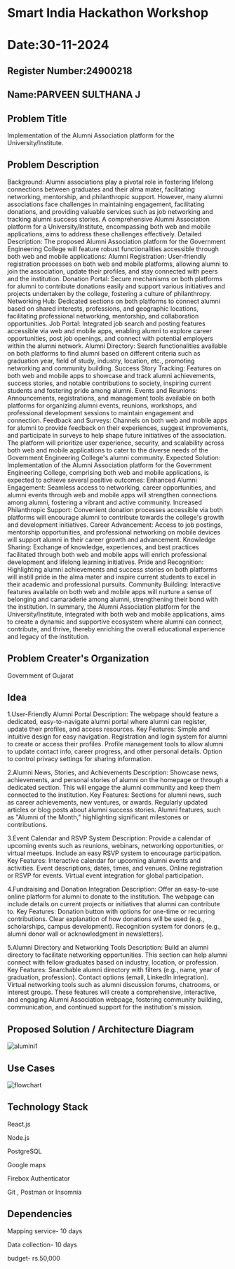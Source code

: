 # Smart India Hackathon Workshop
# Date:30-11-2024
## Register Number:24900218
## Name:PARVEEN SULTHANA J
## Problem Title
Implementation of the Alumni Association platform for the University/Institute.
## Problem Description
Background: Alumni associations play a pivotal role in fostering lifelong connections between graduates and their alma mater, facilitating networking, mentorship, and philanthropic support. However, many alumni associations face challenges in maintaining engagement, facilitating donations, and providing valuable services such as job networking and tracking alumni success stories. A comprehensive Alumni Association platform for a University/Institute, encompassing both web and mobile applications, aims to address these challenges effectively. Detailed Description: The proposed Alumni Association platform for the Government Engineering College will feature robust functionalities accessible through both web and mobile applications: Alumni Registration: User-friendly registration processes on both web and mobile platforms, allowing alumni to join the association, update their profiles, and stay connected with peers and the institution. Donation Portal: Secure mechanisms on both platforms for alumni to contribute donations easily and support various initiatives and projects undertaken by the college, fostering a culture of philanthropy. Networking Hub: Dedicated sections on both platforms to connect alumni based on shared interests, professions, and geographic locations, facilitating professional networking, mentorship, and collaboration opportunities. Job Portal: Integrated job search and posting features accessible via web and mobile apps, enabling alumni to explore career opportunities, post job openings, and connect with potential employers within the alumni network. Alumni Directory: Search functionalities available on both platforms to find alumni based on different criteria such as graduation year, field of study, industry, location, etc., promoting networking and community building. Success Story Tracking: Features on both web and mobile apps to showcase and track alumni achievements, success stories, and notable contributions to society, inspiring current students and fostering pride among alumni. Events and Reunions: Announcements, registrations, and management tools available on both platforms for organizing alumni events, reunions, workshops, and professional development sessions to maintain engagement and connection. Feedback and Surveys: Channels on both web and mobile apps for alumni to provide feedback on their experiences, suggest improvements, and participate in surveys to help shape future initiatives of the association. The platform will prioritize user experience, security, and scalability across both web and mobile applications to cater to the diverse needs of the Government Engineering College's alumni community. Expected Solution: Implementation of the Alumni Association platform for the Government Engineering College, comprising both web and mobile applications, is expected to achieve several positive outcomes: Enhanced Alumni Engagement: Seamless access to networking, career opportunities, and alumni events through web and mobile apps will strengthen connections among alumni, fostering a vibrant and active community. Increased Philanthropic Support: Convenient donation processes accessible via both platforms will encourage alumni to contribute towards the college's growth and development initiatives. Career Advancement: Access to job postings, mentorship opportunities, and professional networking on mobile devices will support alumni in their career growth and advancement. Knowledge Sharing: Exchange of knowledge, experiences, and best practices facilitated through both web and mobile apps will enrich professional development and lifelong learning initiatives. Pride and Recognition: Highlighting alumni achievements and success stories on both platforms will instill pride in the alma mater and inspire current students to excel in their academic and professional pursuits. Community Building: Interactive features available on both web and mobile apps will nurture a sense of belonging and camaraderie among alumni, strengthening their bond with the institution. In summary, the Alumni Association platform for the University/Institute, integrated with both web and mobile applications, aims to create a dynamic and supportive ecosystem where alumni can connect, contribute, and thrive, thereby enriching the overall educational experience and legacy of the institution.
## Problem Creater's Organization
Government of Gujarat

## Idea
1.User-Friendly Alumni Portal Description: The webpage should feature a dedicated, easy-to-navigate alumni portal where alumni can register, update their profiles, and access resources. Key Features: Simple and intuitive design for easy navigation. Registration and login system for alumni to create or access their profiles. Profile management tools to allow alumni to update contact info, career progress, and other personal details. Option to control privacy settings for sharing information.

2.Alumni News, Stories, and Achievements Description: Showcase news, achievements, and personal stories of alumni on the homepage or through a dedicated section. This will engage the alumni community and keep them connected to the institution. Key Features: Sections for alumni news, such as career achievements, new ventures, or awards. Regularly updated articles or blog posts about alumni success stories. Alumni features, such as "Alumni of the Month," highlighting significant milestones or contributions.

3.Event Calendar and RSVP System Description: Provide a calendar of upcoming events such as reunions, webinars, networking opportunities, or virtual meetups. Include an easy RSVP system to encourage participation. Key Features: Interactive calendar for upcoming alumni events and activities. Event descriptions, dates, times, and venues. Online registration or RSVP for events. Virtual event integration for global participation.

4.Fundraising and Donation Integration Description: Offer an easy-to-use online platform for alumni to donate to the institution. The webpage can include details on current projects or initiatives that alumni can contribute to. Key Features: Donation button with options for one-time or recurring contributions. Clear explanation of how donations will be used (e.g., scholarships, campus development). Recognition system for donors (e.g., alumni donor wall or acknowledgment in newsletters).

5.Alumni Directory and Networking Tools Description: Build an alumni directory to facilitate networking opportunities. This section can help alumni connect with fellow graduates based on industry, location, or profession. Key Features: Searchable alumni directory with filters (e.g., name, year of graduation, profession). Contact options (email, LinkedIn integration). Virtual networking tools such as alumni discussion forums, chatrooms, or interest groups. These features will create a comprehensive, interactive, and engaging Alumni Association webpage, fostering community building, communication, and continued support for the institution's mission.

## Proposed Solution / Architecture Diagram
![alumini1](https://github.com/user-attachments/assets/30f4a09c-3c91-40e9-9193-3bd49cfdd141)


## Use Cases
![flowchart](https://github.com/user-attachments/assets/fa659efc-b4f4-417e-9edb-7df2d7c9df01)


## Technology Stack
React.js

Node.js

PostgreSQL

Google maps

Firebox Authenticator

Git , Postman or Insomnia

## Dependencies
Mapping service- 10 days

Data collection- 10 days

budget- rs.50,000


